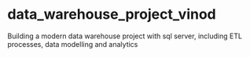 # data_warehouse_project_vinod
Building a modern data warehouse project with sql server, including ETL processes, data modelling and analytics
